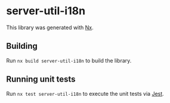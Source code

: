 # server-util-i18n

This library was generated with [Nx](https://nx.dev).



## Building

Run `nx build server-util-i18n` to build the library.





## Running unit tests

Run `nx test server-util-i18n` to execute the unit tests via [Jest](https://jestjs.io).


